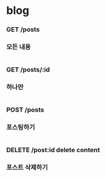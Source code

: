 # blog
### GET /posts        
### 모든 내용
#
### GET /posts/:id    
### 하나만
#
### POST /posts       
### 포스팅하기
#
### DELETE /post:id   delete content
### 포스트 삭제하기
